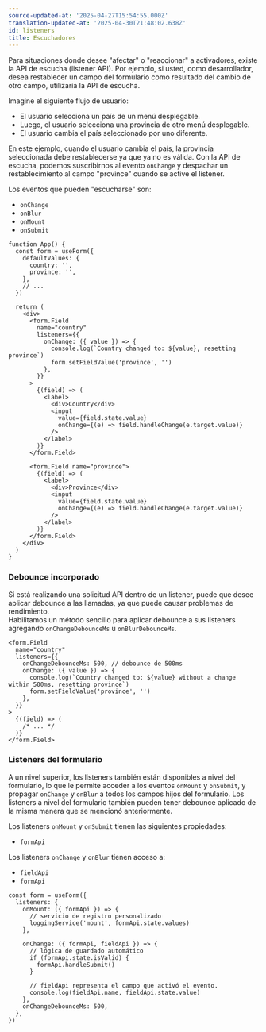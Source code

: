 ```yaml
---
source-updated-at: '2025-04-27T15:54:55.000Z'
translation-updated-at: '2025-04-30T21:48:02.638Z'
id: listeners
title: Escuchadores
---
```


Para situaciones donde desee "afectar" o "reaccionar" a activadores, existe la API de escucha (listener API). Por ejemplo, si usted, como desarrollador, desea restablecer un campo del formulario como resultado del cambio de otro campo, utilizaría la API de escucha.

Imagine el siguiente flujo de usuario:

- El usuario selecciona un país de un menú desplegable.
- Luego, el usuario selecciona una provincia de otro menú desplegable.
- El usuario cambia el país seleccionado por uno diferente.

En este ejemplo, cuando el usuario cambia el país, la provincia seleccionada debe restablecerse ya que ya no es válida. Con la API de escucha, podemos suscribirnos al evento `onChange` y despachar un restablecimiento al campo "province" cuando se active el listener.

Los eventos que pueden "escucharse" son:

- `onChange`
- `onBlur`
- `onMount`
- `onSubmit`

```tsx
function App() {
  const form = useForm({
    defaultValues: {
      country: '',
      province: '',
    },
    // ...
  })

  return (
    <div>
      <form.Field
        name="country"
        listeners={{
          onChange: ({ value }) => {
            console.log(`Country changed to: ${value}, resetting province`)
            form.setFieldValue('province', '')
          },
        }}
      >
        {(field) => (
          <label>
            <div>Country</div>
            <input
              value={field.state.value}
              onChange={(e) => field.handleChange(e.target.value)}
            />
          </label>
        )}
      </form.Field>

      <form.Field name="province">
        {(field) => (
          <label>
            <div>Province</div>
            <input
              value={field.state.value}
              onChange={(e) => field.handleChange(e.target.value)}
            />
          </label>
        )}
      </form.Field>
    </div>
  )
}
```

### Debounce incorporado

Si está realizando una solicitud API dentro de un listener, puede que desee aplicar debounce a las llamadas, ya que puede causar problemas de rendimiento.  
Habilitamos un método sencillo para aplicar debounce a sus listeners agregando `onChangeDebounceMs` u `onBlurDebounceMs`.

```tsx
<form.Field
  name="country"
  listeners={{
    onChangeDebounceMs: 500, // debounce de 500ms
    onChange: ({ value }) => {
      console.log(`Country changed to: ${value} without a change within 500ms, resetting province`)
      form.setFieldValue('province', '')
    },
  }}
>
  {(field) => (
    /* ... */
  )}
</form.Field>
```

### Listeners del formulario

A un nivel superior, los listeners también están disponibles a nivel del formulario, lo que le permite acceder a los eventos `onMount` y `onSubmit`, y propagar `onChange` y `onBlur` a todos los campos hijos del formulario. Los listeners a nivel del formulario también pueden tener debounce aplicado de la misma manera que se mencionó anteriormente.

Los listeners `onMount` y `onSubmit` tienen las siguientes propiedades:

- `formApi`

Los listeners `onChange` y `onBlur` tienen acceso a:

- `fieldApi`
- `formApi`

```tsx
const form = useForm({
  listeners: {
    onMount: ({ formApi }) => {
      // servicio de registro personalizado
      loggingService('mount', formApi.state.values)
    },

    onChange: ({ formApi, fieldApi }) => {
      // lógica de guardado automático
      if (formApi.state.isValid) {
        formApi.handleSubmit()
      }

      // fieldApi representa el campo que activó el evento.
      console.log(fieldApi.name, fieldApi.state.value)
    },
    onChangeDebounceMs: 500,
  },
})
```
